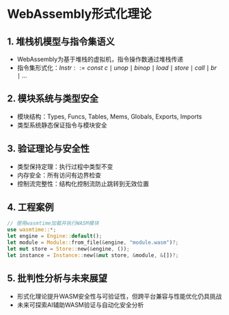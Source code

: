 # WebAssembly形式化理论

## 1. 堆栈机模型与指令集语义

- WebAssembly为基于堆栈的虚拟机，指令操作数通过堆栈传递
- 指令集形式化：$Instr ::= const\ c \mid unop \mid binop \mid load \mid store \mid call \mid br \mid ...$

## 2. 模块系统与类型安全

- 模块结构：Types, Funcs, Tables, Mems, Globals, Exports, Imports
- 类型系统静态保证指令与模块安全

## 3. 验证理论与安全性

- 类型保持定理：执行过程中类型不变
- 内存安全：所有访问有边界检查
- 控制流完整性：结构化控制流防止跳转到无效位置

## 4. 工程案例

```rust
// 使用wasmtime加载并执行WASM模块
use wasmtime::*;
let engine = Engine::default();
let module = Module::from_file(&engine, "module.wasm")?;
let mut store = Store::new(&engine, ());
let instance = Instance::new(&mut store, &module, &[])?;
```

## 5. 批判性分析与未来展望

- 形式化理论提升WASM安全性与可验证性，但跨平台兼容与性能优化仍具挑战
- 未来可探索AI辅助WASM验证与自动化安全分析
